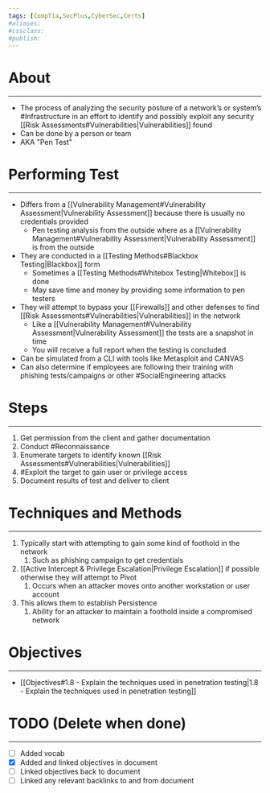 ```yaml
---
tags: [CompTia,SecPlus,CyberSec,Certs]
#aliases:
#cssclass:
#publish:
---
```


# About
---
- The process of analyzing the security posture of a network’s or system’s #Infrastructure  in an effort to identify and possibly exploit any security [[Risk Assessments#Vulnerabilities|Vulnerabilities]] found
- Can be done by a person or team
- AKA "Pen Test"

# Performing Test
---
- Differs from a [[Vulnerability Management#Vulnerability Assessment|Vulnerability Assessment]] because there is usually no credentials provided
	- Pen testing analysis from the outside where as a [[Vulnerability Management#Vulnerability Assessment|Vulnerability Assessment]] is from the outside
- They are conducted in a [[Testing Methods#Blackbox Testing|Blackbox]] form
	- Sometimes a [[Testing Methods#Whitebox Testing|Whitebox]] is done
	- May save time and money by providing some information to pen testers
- They will attempt to bypass your [[Firewalls]] and other defenses to find [[Risk Assessments#Vulnerabilities|Vulnerabilities]] in the network
	- Like a [[Vulnerability Management#Vulnerability Assessment|Vulnerability Assessment]] the tests are a snapshot in time
	- You will receive a full report when the testing is concluded
- Can be simulated from a CLI with tools like Metasploit and CANVAS
- Can also determine if employees are following their training with phishing tests/campaigns or other #SocialEngineering attacks

# Steps
---
1. Get permission from the client and gather documentation
2. Conduct #Reconnaissance 
3. Enumerate targets to identify known [[Risk Assessments#Vulnerabilities|Vulnerabilities]]
4. #Exploit the target to gain user or privilege access
5. Document results of test and deliver to client

# Techniques and Methods
---
1. Typically start with attempting to gain some kind of foothold in the network
	1. Such as phishing campaign to get credentials
2. [[Active Intercept & Privilege Escalation|Privilege Escalation]] if possible otherwise they will attempt to Pivot
	1. Occurs when an attacker moves onto another workstation or user account
3. This allows them to establish Persistence
	1. Ability for an attacker to maintain a foothold inside a compromised network 

# Objectives
---
- [[Objectives#1.8 - Explain the techniques used in penetration testing|1.8 - Explain the techniques used in penetration testing]]

# TODO (Delete when done)
---
- [ ] Added vocab
- [x] Added and linked objectives in document
- [ ] Linked objectives back to document
- [ ] Linked any relevant backlinks to and from document